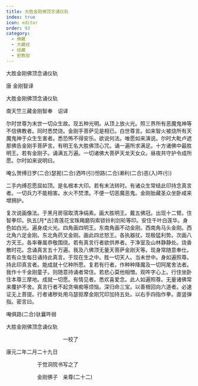 ```yaml
---
title: 大胜金刚佛顶念诵仪轨
index: true
icon: editor
order: 93
category:
  - 佛藏
  - 大藏经
  - 经藏
  - 密教部
---
```


  大胜金刚佛顶念诵仪轨  

唐 金刚智译  

大胜金刚佛顶念诵仪轨  

南天竺三藏金刚智奉　诏译  

尔时世尊为末世一切众生故。现五种光明。从顶上放火光。照三界所有恶魔鬼神等不信佛教者。同时悉焚烧。金刚手菩萨见是相已。白世尊言。如来智火被烧所有天魔鬼神于众生生害者。悉恐怖不得安乐。欲说何法。唯愿如来演说。尔时大毗卢遮那佛告金刚手菩萨言。有明王名大胜佛顶心咒。诵一遍所求满足。十方诸佛中最胜明王。若有金刚子。诵满五万遍。一切诸佛大菩萨天龙天女众。昼夜共守护令成所愿。尔时如来说明曰。  

唵么贺缚日罗(二合)瑟抳(二合)洒吽(引)怛路(二合)濑利(二合)恶(入)吽(引)  

二手内缚忍愿屈如顶。是名根本大印。若有末法转时。有诸众生常结此印持念真言者。一切兵力不能相害。水火不焚漂。不便一切恶魔恶鬼。金刚胎藏圣众坐卧咸来增拥护。  

复次说画像法。于黑月房宿取清净绢素。画大胜明王。戴五佛冠。出现十二臂。住智拳印。执五[月*古]青莲花宝珠羯磨钩索锁铃利剑轮等印。安住千叶白莲华。身色如白光。遍身成火光。四角画四明王。东南角画不动金刚。西南角马头金刚。西北角六足金刚。东北角药叉金刚。画此四忿怒王。各执器扙。现极猛利势。次画八方天王。各率眷属恭敬围绕。若有真言行者欲供养者。于净室及山林静静处。烧香散时花。念诵真言五十万遍。我及八佛顶无量天菩萨金刚天等。现身常随意奉仕。若有众生每日诵持此真言。于现在生之中。胜一切天人。当未世中。身如遍照尊。持此印真言者。能成就十亿种所愿。复若有行者。作种种降魔及一切阿尾舍法者。我作十千金刚童子。则随意持诵者常住。若悲心莫他相憎。观吽字心上。行住坐卧住本尊三摩地。成就一切愿。有情见者。悉欢喜爱念。此人如遍照尊。无量诸佛常来覆护不舍。真言行者不起贪嗔痴等烦恼。深归命三宝。以善根回向六道者。必速证无上菩提。行者诸秽处用乌瑟抠摩金刚咒印加持五处。以右手四指作拳。直竖弹指。密言曰。  

唵俱路(二合)驮曩吽弱  

大胜金刚佛顶念诵仪轨  

　　　　　　　　　　　一校了  

康元二年二月二十九日  

　　　　　　于觉洞院书写之了  

　　　　　　金刚佛子　亲尊(二十二)  
